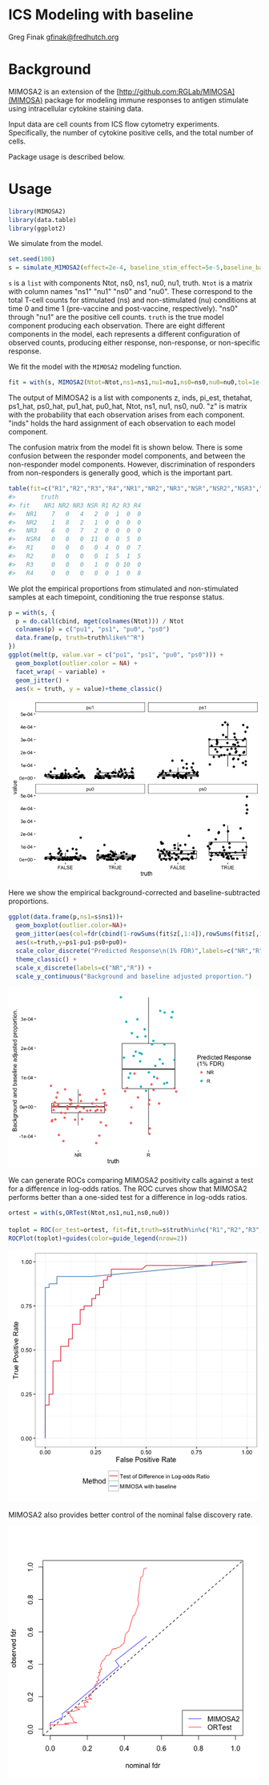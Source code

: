 ICS Modeling with baseline
================
Greg Finak <gfinak@fredhutch.org>

<!-- README.md is generated from README.Rmd. Please edit that file -->
Background
==========

MIMOSA2 is an extension of the [http://github.com:RGLab/MIMOSA](MIMOSA) package for modeling immune responses to antigen stimulate using intracellular cytokine staining data.

Input data are cell counts from ICS flow cytometry experiments. Specifically, the number of cytokine positive cells, and the total number of cells.

Package usage is described below.

Usage
=====

``` r
library(MIMOSA2)
library(data.table)
library(ggplot2)
```

We simulate from the model.

``` r
set.seed(100)
s = simulate_MIMOSA2(effect=2e-4, baseline_stim_effect=5e-5,baseline_background = 2e-5,bg_effect =2e-5,phi=c(50000,50000,50000,50000),P=100,rng=c(120000,150000))
```

`s` is a `list` with components Ntot, ns0, ns1, nu0, nu1, truth. `Ntot` is a matrix with column names "ns1" "nu1" "ns0" and "nu0". These correspond to the total T-cell counts for stimulated (ns) and non-stimulated (nu) conditions at time 0 and time 1 (pre-vaccine and post-vaccine, respectively). "ns0" through "nu1" are the positive cell counts. `truth` is the true model component producing each observation. There are eight different components in the model, each represents a different configuration of observed counts, producing either response, non-response, or non-specific response.

We fit the model with the `MIMOSA2` modeling function.

``` r
fit = with(s, MIMOSA2(Ntot=Ntot,ns1=ns1,nu1=nu1,ns0=ns0,nu0=nu0,tol=1e-5))
```

The output of MIMOSA2 is a list with components z, inds, pi\_est, thetahat, ps1\_hat, ps0\_hat, pu1\_hat, pu0\_hat, Ntot, ns1, nu1, ns0, nu0. "z" is matrix with the probability that each observation arises from each component. "inds" holds the hard assignment of each observation to each model component.

The confusion matrix from the model fit is shown below. There is some confusion between the responder model components, and between the non-responder model components. However, discrimination of responders from non-responders is generally good, which is the important part.

``` r
table(fit=c("R1","R2","R3","R4","NR1","NR2","NR3","NSR","NSR2","NSR3","NSR4")[max.col(fit$z)],truth = s$truth)
#>       truth
#> fit    NR1 NR2 NR3 NSR R1 R2 R3 R4
#>   NR1    7   0   4   2  0  1  0  0
#>   NR2    1   8   2   1  0  0  0  0
#>   NR3    6   0   7   2  0  0  0  0
#>   NSR4   0   0   0  11  0  0  5  0
#>   R1     0   0   0   0  4  0  0  7
#>   R2     0   0   0   0  1  5  1  5
#>   R3     0   0   0   1  0  0 10  0
#>   R4     0   0   0   0  0  1  0  8
```

We plot the empirical proportions from stimulated and non-stimulated samples at each timepoint, conditioning the true response status.

``` r
p = with(s, {
  p = do.call(cbind, mget(colnames(Ntot))) / Ntot
  colnames(p) = c("pu1", "ps1", "pu0", "ps0")
  data.frame(p, truth=truth%like%"^R")
})
ggplot(melt(p, value.var = c("pu1", "ps1", "pu0", "ps0"))) +
  geom_boxplot(outlier.color = NA) +
  facet_wrap( ~ variable) +
  geom_jitter() +
  aes(x = truth, y = value)+theme_classic()
```

![](README-empirical_boxplots_vs_ps-1.png)

Here we show the empirical background-corrected and baseline-subtracted proportions.

``` r
ggplot(data.frame(p,ns1=s$ns1))+
  geom_boxplot(outlier.color=NA)+
  geom_jitter(aes(col=fdr(cbind(1-rowSums(fit$z[,1:4]),rowSums(fit$z[,1:4])))<0.01))+
  aes(x=truth,y=ps1-pu1-ps0+pu0)+
  scale_color_discrete("Predicted Response\n(1% FDR)",labels=c("NR","R")) +
  theme_classic() +
  scale_x_discrete(labels=c("NR","R")) +
  scale_y_continuous("Background and baseline adjusted proportion.")
```

![](README-empiricalboxplots_vs_truth-1.png)

We can generate ROCs comparing MIMOSA2 positivity calls against a test for a difference in log-odds ratios. The ROC curves show that MIMOSA2 performs better than a one-sided test for a difference in log-odds ratios.

``` r
ortest = with(s,ORTest(Ntot,ns1,nu1,ns0,nu0))

toplot = ROC(or_test=ortest, fit=fit,truth=s$truth%in%c("R1","R2","R3","R4"))
ROCPlot(toplot)+guides(color=guide_legend(nrow=2))
```

![](README-ROC-1.png)

MIMOSA2 also provides better control of the nominal false discovery rate.

![](README-nomfdr-1.png)
